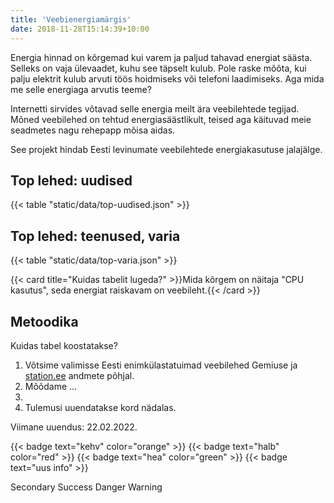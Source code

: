 ```yaml
---
title: 'Veebienergiamärgis'
date: 2018-11-28T15:14:39+10:00
---
```


Energia hinnad on kõrgemad kui varem ja paljud tahavad energiat säästa. Selleks on vaja ülevaadet, kuhu see täpselt kulub. Pole raske mõõta, kui palju elektrit kulub arvuti töös hoidmiseks või telefoni laadimiseks. Aga mida me selle energiaga arvutis teeme?

Internetti sirvides võtavad selle energia meilt ära veebilehtede tegijad. Mõned veebilehed on tehtud energiasäästlikult, teised aga käituvad meie seadmetes nagu rehepapp mõisa aidas.

See projekt hindab Eesti levinumate veebilehtede energiakasutuse jalajälge.



## Top lehed: uudised

{{< table "static/data/top-uudised.json" >}}

## Top lehed: teenused, varia

{{< table "static/data/top-varia.json" >}}


{{< card title="Kuidas tabelit lugeda?" >}}Mida kõrgem on näitaja "CPU kasutus", seda energiat raiskavam on veebileht.{{< /card >}}

## Metoodika

Kuidas tabel koostatakse?

1. Võtsime valimisse Eesti enimkülastatuimad veebilehed Gemiuse ja [station.ee](https://metrix.station.ee) andmete põhjal.
2. Mõõdame ...
3. 
4. Tulemusi uuendatakse kord nädalas.

Viimane uuendus: 22.02.2022.

{{< badge text="kehv" color="orange" >}}
{{< badge text="halb" color="red" >}}
{{< badge text="hea" color="green" >}}
{{< badge text="uus info" >}}

<span class="badge rounded-pill bg-secondary">Secondary</span>
<span class="badge rounded-pill bg-success">Success</span>
<span class="badge rounded-pill bg-danger">Danger</span>
<span class="badge rounded-pill bg-warning text-dark">Warning</span>

